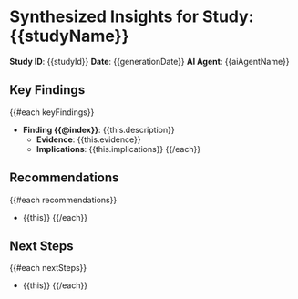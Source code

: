 # Synthesized Insights for Study: {{studyName}}

**Study ID**: {{studyId}}
**Date**: {{generationDate}}
**AI Agent**: {{aiAgentName}}

## Key Findings
{{#each keyFindings}}
- **Finding {{@index}}**: {{this.description}}
  - **Evidence**: {{this.evidence}}
  - **Implications**: {{this.implications}}
{{/each}}

## Recommendations
{{#each recommendations}}
- {{this}}
{{/each}}

## Next Steps
{{#each nextSteps}}
- {{this}}
{{/each}}
